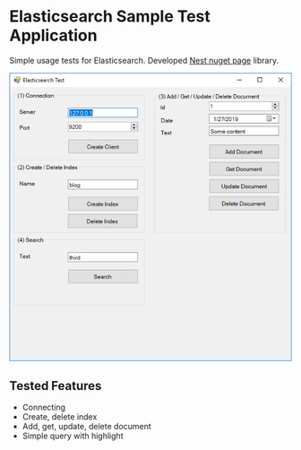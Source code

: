 # Elasticsearch Sample Test Application

Simple usage tests for Elasticsearch. Developed [Nest nuget page](https://www.nuget.org/packages/Nest) library.

![Screenshot](/images/screenshot.png)

## Tested Features
- Connecting
- Create, delete index
- Add, get, update, delete document
- Simple query with highlight